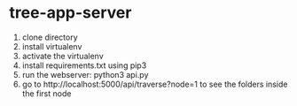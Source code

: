 # tree-app-server

1. clone directory
2. install virtualenv
3. activate the virtualenv
4. install requirements.txt using pip3
4. run the webserver: python3 api.py
5. go to http://localhost:5000/api/traverse?node=1 to see the folders inside the first node

